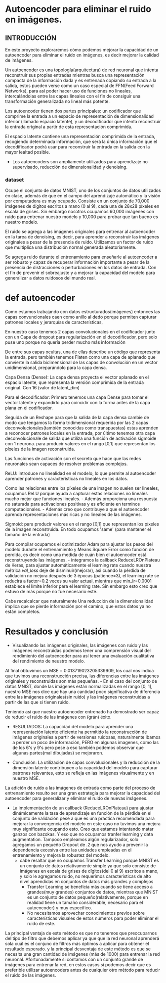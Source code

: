 # Autoencoder para eliminar el ruido en imágenes.

## INTRODUCCIÓN

En este proyecto exploraremos cómo podemos mejorar la capacidad de un autoencoder para eliminar el ruido en imágenes, es decir mejorar la calidad de imágenes.

Un autoencoder es una topología(arquitectura) de red neuronal que intenta reconstruir sus propias entradas mientras busca una representación compacta de la información dada y es entrenada copiando su entrada a la salida, estos pueden verse como un caso especial de FFN(Feed Forward Networks), para así poder hacer uso de funciones no lineales, intercalándolas entre las capas lineales con el fin de consiguir una transformación generalizada no lineal más potente.

Los autoencoder tienen dos partes principales: un codificador que comprime la entrada a un espacio de representación de dimensionalidad inferior (llamado espacio latente), y un decodificador que intenta reconstruir la entrada original a partir de esta representación comprimida. 

El espacio latente contiene una representación comprimida de la entrada, recogiendo determinada información, que será la única información que el decodificador podrá usar para reconstruir la entrada en la salida con la mayor lealtad posible.

* Los autoencoders son ampliamente utilizados para aprendizaje no supervisado, reducción de dimensionalidad y denoising.

### dataset

Ocupe el conjunto de datos MNIST, uno de los conjuntos de datos utilizados en clase, además de que en el campo del aprendizaje automático y la visión por computadora es muy ocupado. Consiste en un conjunto de 70,000 imágenes de dígitos escritos a mano (0 al 9), cada una de 28x28 píxeles en escala de grises. Sin embargo nosotros ocupamos 60,000 imágenes con ruido para entrenar nuestro modelo y 10,000 para probar que tan bueno es nuestro modelo. 

El ruido se agrega a las imágenes originales para entrenar al autoencoder en la tarea de denoising, es decir, para aprender a reconstruir las imágenes originales a pesar de la presencia de ruido. Utilizamos un factor de ruido que multiplica una distribución normal generada aleatoriamente.

Se agrega ruido durante el entrenamiento para enseñarle al autoencoder a ser robusto y capaz de recuperar información importante a pesar de la presencia de distracciones o perturbaciones en los datos de entrada. Con el fin de prevenir el sobreajuste y a mejorar la capacidad del modelo para generalizar a datos ruidosos del mundo real.

# def autoencoder

Como estamos trabajando  con datos estructurados(imágenes) entonces las capas convuncionales caen como anillo al dedo porque permiten capturar patrones locales y jerarquías de características,  

En nuestro caso tenemos 2 capas convolucionales en el codificador junto con un Capa de dropout para regularización en el decodificador, pero solo puse uno porque no quería perder mucho más información

De entre sus capas ocultas, una de ellas describe un código que representa la entrada, pero también tenemos Flaten como una capa de aplanado que convierte la salida bidimensional de las capas de convolución en un vector unidimensional, preparándolo para la capa densa.

Capa Densa (Dense): La capa densa proyecta el vector aplanado en el espacio latente, que representa la versión comprimida de la entrada original. Con 16 (valor de latent_dim)

Para el decodificador: 
Primero tenemos una capa Dense para tomar el vector latente y expandirlo para coincidir con la forma antes de la capa plana en el codificador.

Seguida de un Reshape para que la salida de la capa densa cambie de modo que tengamos la forma tridimensional requerida por las 2 capas deconvolucionales(también conocidas como transpuestas) estas aprenden a reconocer patrones locales en la entrada, por último tenemos otra capa deconvolucionale de salida que utiliza una función de activación sigmoide con 1 neurona. para producir valores en el rango [0,1] que representan los píxeles de la imagen reconstruida.

Las funciones de activación son el secreto que hace que las redes neuronales sean
capaces de resolver problemas complejos.

ReLU:  introduce no linealidad en el modelo, lo que permite al autoencoder aprender patrones y características no lineales en los datos. 

Como las relaciones entre los píxeles de una imagen no suelen ser lineales, ocupamos ReLU porque ayuda a capturar estas relaciones no lineales mucho mejor que funciones lineales.
	- Además proporciona una respuesta no saturada para activaciones positivas y es eficiente en terminos computacionales.
	- Además creo que contribuye a que el autoencoder aprenda representaciones más ricas y no lineales de las imágenes.

Sigmoid: para producir valores en el rango [0,1] que representan los píxeles de la imagen reconstruida.
En todo ocupamos 'same' (para mantener el tamaño de la entrada)

Para compilar ocupamos el optimizador Adam  para ajustar los pesos del modelo durante el entrenamiento y Means Square Error como función de perdida, es decir como una medida de cuán bien el autoencoder está reconstruyendo las imágenes.
	-  integramos la callback ReduceLROnPlateau de Keras, para ajustar automáticamente el learning rate cuando nuestra métrica _val_loss_ deje de disminuir(mejorar), asi cuando la pérdida de validación no mejora después de 3 épocas (patience=3), el learning rate se reducirá a factor=0.2 veces su valor actual, mientras que min_lr=0.0001 establece el límite inferior para el learning rate. Sin embargo esto creo que estuvo de más porque no fue necesario esté.

Cabe recalcalcar que naturalmente Una reducción de la dimensionalidad implica que se pierde información por el camino, que estos datos ya no están completos.

# Resultados y conclusión
- Visualizando las imágenes originales, las imágenes con ruido y las imágenes reconstruidas podemos tener una comprensión visual del rendimiento del autoencoder para así tener una evaluación cualitativa del rendimiento de neustro modelo. 

Al final obtuvimos un MSE = 0.013719023205339909, los cual nos indica que tuvimos una reconstrucción precisa, las diferencias entre las imágenes originales y reconstruidas son más pequeñas.
	- En el caso del conjunto de datos MNIST, donde las imágenes están normalizadas en el rango [0, 1], nuestro MSE nos dice que hay una cantidad poco significativa de diferencia entre las imágenes originales(sin ruido) y las imágenes reconstruidas a partir de las que si tienen ruido.

Teniendo así que nuestro autoencoder entrenado ha demostrado ser capaz de reducir el ruido de las imágenes con (grán) éxito.

- RESULTADOS:  La capacidad del modelo para aprender una representación latente eficiente ha permitido la reconstrucción de imágenes originales a partir de versiones ruidosas, naturalmente ibamos a perder un poco de información, PERO en algunas imagenes, como las de los 6's y 9's pero pese a eso también podemos observar que algunas partes(mal dibujadas) se mejoraron.

- Conclusión: La utilización de capas convolucionales y la reducción de la dimensión latente contribuyen a la capacidad del modelo para capturar patrones relevantes, esto se refleja en las imágenes visualmente y en nuestro MSE.

La adición de ruido a las imágenes de entrada como parte del proceso de entrenamiento resulto ser una gran estrategia para mejorar la capacidad del autoencoder para generalizar y eliminar el ruido de nuevas imágenes.

- La implementación de un callback (ReduceLROnPlateau) para ajustar dinámicamente la tasa de aprendizaje en función de la pérdida en el conjunto de validación pese a que es una práctica recomendada para mejorar la convergencia del modelo en este caso no tuvimos una mejora muy significante ocupando esto. Creo que estamos intentando matar ganzos con bazokas. Y eso que no ocupamos tranfer learning y data augmentation. Tampoco empleamos algún regularizador, solo agregamos un pequeño Dropout de .2 que nos ayudo a prevenir la dependencia excesiva entre las unidades empleadas en el entrenamiento y mejora la robustez del modelo.
	- cabe resaltar que no ocupamos Transfer Learning porque MNIST es un conjunto de datos relativamente simple ya que solo consiste de imágenes en escala de grises de dígitos(del 0 al 9) escritos a mano, y solo le agregamos ruido, no requerimos características de alto nivel aprendidas en conjuntos de datos más grandes y complejos
		* Transfer Learning se beneficia más cuando se tiene acceso a grandes(muy grandes) conjuntos de datos, mientras que MNIST es un conjunto de datos pequeño(relativamente, porque en realidad tiene un tamaño considerable, necesario para el autoencoder) y muy específico.
		* No necesitamos aprovechar conocimientos previos sobre características visuales de estos números para poder eliminar el ruido de este.


La principal ventaja de este método es que no tenemos que preocuparnos del tipo de filtro que debemos aplicar ya que que la red neuronal aprenderá sola cuál es el conjuno de filtros más óptimos a aplicar para obtener el resultado esperado.
y la principal desventaja de este método es que se necesita una gran cantidad de imágenes (más de 1000) para entrenar la red neuronal. Afortunadamente si contamos con un conjunto grande de imágenes para entrenar la red, en estos casos si podemos decir que es preferible utilizar autoencoders antes de cualquier otro método para reducir el ruido de las imágenes.